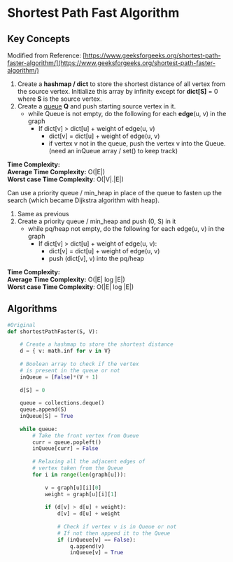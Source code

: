 # Shortest Path Fast Algorithm

## Key Concepts

Modified from Reference: [https://www.geeksforgeeks.org/shortest-path-faster-algorithm/](https://www.geeksforgeeks.org/shortest-path-faster-algorithm/)

1. Create a **hashmap / dict** to store the shortest distance of all vertex from the source vertex. Initialize this array by infinity except for **dict\[S]** = 0 where **S** is the source vertex.
2. Create a [queue](http://www.geeksforgeeks.org/queue-data-structure/)  **Q** and push starting source vertex in it.&#x20;
   * while Queue is not empty, do the following for each **edge**(u, v) in the graph&#x20;
     * If dict\[v] > dict\[u] + weight of edge(u, v)
       * dict\[v] = dict\[u] + weight of edge(u, v)
       * if vertex v not in the queue, push the vertex v into the Queue. (need an inQueue array / set() to keep track)

**Time Complexity:** \
**Average Time Complexity:** O(|E|) \
**Worst case Time Complexity**: O(|V|.|E|)&#x20;

Can use a priority queue / min\_heap in place of the queue to fasten up the search (which became Dijkstra algorithm with heap).&#x20;

1. Same as previous
2. Create a priority queue / min\_heap and push (0, S) in it
   * while pq/heap not empty, do the following for each edge(u, v) in the graph
     * If dict\[v] > dict\[u] + weight of edge(u, v):
       * dict\[v] = dict\[u] + weight of edge(u, v)
       * push (dict\[v], v) into the pq/heap

**Time Complexity:** \
**Average Time Complexity:** O(|E| log |E|) \
**Worst case Time Complexity**: O(|E| log |E|)&#x20;

## Algorithms

```python
#Original
def shortestPathFaster(S, V):
 
    # Create a hashmap to store the shortest distance
    d = { v: math.inf for v in V}
 
    # Boolean array to check if the vertex
    # is present in the queue or not
    inQueue = [False]*(V + 1)
 
    d[S] = 0
 
    queue = collections.deque()
    queue.append(S)
    inQueue[S] = True
 
    while queue:
        # Take the front vertex from Queue
        curr = queue.popleft()
        inQueue[curr] = False
 
        # Relaxing all the adjacent edges of
        # vertex taken from the Queue
        for i in range(len(graph[u])):
 
            v = graph[u][i][0]
            weight = graph[u][i][1]
 
            if (d[v] > d[u] + weight):
                d[v] = d[u] + weight
 
                # Check if vertex v is in Queue or not
                # If not then append it to the Queue
                if (inQueue[v] == False):
                    q.append(v)
                    inQueue[v] = True
```
